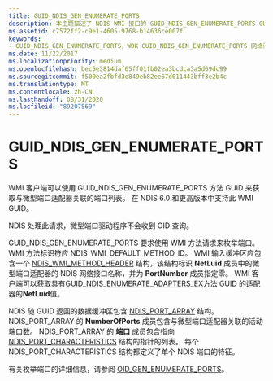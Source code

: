 ```yaml
---
title: GUID_NDIS_GEN_ENUMERATE_PORTS
description: 本主题描述了 NDIS WMI 接口的 GUID_NDIS_GEN_ENUMERATE_PORTS GUID。
ms.assetid: c7572ff2-c9e1-4605-9768-b14636ce007f
keywords:
- GUID_NDIS_GEN_ENUMERATE_PORTS，WDK GUID_NDIS_GEN_ENUMERATE_PORTS 网络驱动程序
ms.date: 11/22/2017
ms.localizationpriority: medium
ms.openlocfilehash: bec5e3814daf65ff01fb02ea3bcdca3a5d69dc99
ms.sourcegitcommit: f500ea2fbfd3e849eb82ee67d011443bff3e2b4c
ms.translationtype: MT
ms.contentlocale: zh-CN
ms.lasthandoff: 08/31/2020
ms.locfileid: "89207569"
---
```

# <a name="guid_ndis_gen_enumerate_ports"></a>GUID_NDIS_GEN_ENUMERATE_PORTS

WMI 客户端可以使用 GUID_NDIS_GEN_ENUMERATE_PORTS 方法 GUID 来获取与微型端口适配器关联的端口列表。 在 NDIS 6.0 和更高版本中支持此 WMI GUID。

NDIS 处理此请求，微型端口驱动程序不会收到 OID 查询。

GUID_NDIS_GEN_ENUMERATE_PORTS 要求使用 WMI 方法请求来枚举端口。 WMI 方法标识符应 NDIS_WMI_DEFAULT_METHOD_ID。 WMI 输入缓冲区应包含一个 [NDIS_WMI_METHOD_HEADER](/windows-hardware/drivers/ddi/ntddndis/ns-ntddndis-_ndis_wmi_method_header) 结构，该结构标识 **NetLuid** 成员中的微型端口适配器的 NDIS 网络接口名称，并为 **PortNumber** 成员指定零。 WMI 客户端可以获取具有[GUID_NDIS_ENUMERATE_ADAPTERS_EX](guid-ndis-enumerate-adapters-ex.md)方法 GUID 的适配器的**NetLuid**值。

NDIS 随 GUID 返回的数据缓冲区包含 [NDIS_PORT_ARRAY](/windows-hardware/drivers/ddi/ntddndis/ns-ntddndis-_ndis_port_array) 结构。 NDIS_PORT_ARRAY 的 **NumberOfPorts** 成员包含与微型端口适配器关联的活动端口数。 NDIS_PORT_ARRAY 的 **端口** 成员包含指向 [NDIS_PORT_CHARACTERISTICS](/windows-hardware/drivers/ddi/ntddndis/ns-ntddndis-_ndis_port_characteristics) 结构的指针的列表。 每个 NDIS_PORT_CHARACTERISTICS 结构都定义了单个 NDIS 端口的特征。

有关枚举端口的详细信息，请参阅 [OID_GEN_ENUMERATE_PORTS](oid-gen-enumerate-ports.md)。